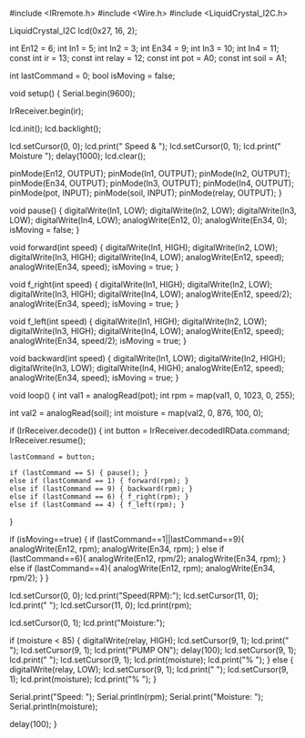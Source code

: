 #include <IRremote.h>
#include <Wire.h>
#include <LiquidCrystal_I2C.h>

LiquidCrystal_I2C lcd(0x27, 16, 2);

int En12 = 6;
int In1 = 5;
int In2 = 3;
int En34 = 9;
int In3 = 10;
int In4 = 11;
const int ir = 13;
const int relay = 12;
const int pot = A0;
const int soil = A1;

int lastCommand = 0;
bool isMoving = false;

void setup() {
  Serial.begin(9600);
  
  IrReceiver.begin(ir);
  
  lcd.init();
  lcd.backlight();
  
  lcd.setCursor(0, 0);
  lcd.print("    Speed &     ");
  lcd.setCursor(0, 1);
  lcd.print("    Moisture    ");
  delay(1000);
  lcd.clear();
  
  pinMode(En12, OUTPUT);
  pinMode(In1, OUTPUT);
  pinMode(In2, OUTPUT);
  pinMode(En34, OUTPUT);
  pinMode(In3, OUTPUT);
  pinMode(In4, OUTPUT);
  pinMode(pot, INPUT);
  pinMode(soil, INPUT);
  pinMode(relay, OUTPUT);
}

void pause() {
  digitalWrite(In1, LOW);
  digitalWrite(In2, LOW);
  digitalWrite(In3, LOW);
  digitalWrite(In4, LOW);
  analogWrite(En12, 0);
  analogWrite(En34, 0);
  isMoving = false;
}

void forward(int speed) {
  digitalWrite(In1, HIGH);
  digitalWrite(In2, LOW);
  digitalWrite(In3, HIGH);
  digitalWrite(In4, LOW);
  analogWrite(En12, speed);
  analogWrite(En34, speed);
  isMoving = true;
}

void f_right(int speed) {
  digitalWrite(In1, HIGH);
  digitalWrite(In2, LOW);
  digitalWrite(In3, HIGH);
  digitalWrite(In4, LOW);
  analogWrite(En12, speed/2);
  analogWrite(En34, speed);
  isMoving = true;
}

void f_left(int speed) {
  digitalWrite(In1, HIGH);
  digitalWrite(In2, LOW);
  digitalWrite(In3, HIGH);
  digitalWrite(In4, LOW);
  analogWrite(En12, speed);
  analogWrite(En34, speed/2);
  isMoving = true;
}

void backward(int speed) {
  digitalWrite(In1, LOW);
  digitalWrite(In2, HIGH);
  digitalWrite(In3, LOW);
  digitalWrite(In4, HIGH);
  analogWrite(En12, speed);
  analogWrite(En34, speed);
  isMoving = true;
}

void loop() {
  int val1 = analogRead(pot);
  int rpm = map(val1, 0, 1023, 0, 255);

  int val2 = analogRead(soil);
  int moisture = map(val2, 0, 876, 100, 0);

  if (IrReceiver.decode()) {
    int button = IrReceiver.decodedIRData.command;
    IrReceiver.resume();

    lastCommand = button;
    
    if (lastCommand == 5) { pause(); }
    else if (lastCommand == 1) { forward(rpm); }
    else if (lastCommand == 9) { backward(rpm); }
    else if (lastCommand == 6) { f_right(rpm); }
    else if (lastCommand == 4) { f_left(rpm); }
  }

  if (isMoving==true) {
    if (lastCommand==1||lastCommand==9){
      analogWrite(En12, rpm);
      analogWrite(En34, rpm);
    } 
    else if (lastCommand==6){
      analogWrite(En12, rpm/2);
      analogWrite(En34, rpm);
    } 
    else if (lastCommand==4){
      analogWrite(En12, rpm);
      analogWrite(En34, rpm/2);
    }
  }

  lcd.setCursor(0, 0);
  lcd.print("Speed(RPM):");
  lcd.setCursor(11, 0);
  lcd.print("     ");
  lcd.setCursor(11, 0);
  lcd.print(rpm);

  lcd.setCursor(0, 1);
  lcd.print("Moisture:");

  if (moisture < 85) {
    digitalWrite(relay, HIGH);
    lcd.setCursor(9, 1);
    lcd.print("       ");
    lcd.setCursor(9, 1);
    lcd.print("PUMP ON");
    delay(100);
    lcd.setCursor(9, 1);
    lcd.print("       ");
    lcd.setCursor(9, 1);
    lcd.print(moisture);
    lcd.print("%  ");
  } 
  else {
    digitalWrite(relay, LOW);
    lcd.setCursor(9, 1);
    lcd.print("       ");
    lcd.setCursor(9, 1);
    lcd.print(moisture);
    lcd.print("%  ");
  }

  Serial.print("Speed: ");
  Serial.println(rpm);
  Serial.print("Moisture: ");
  Serial.println(moisture);

  delay(100);
}
